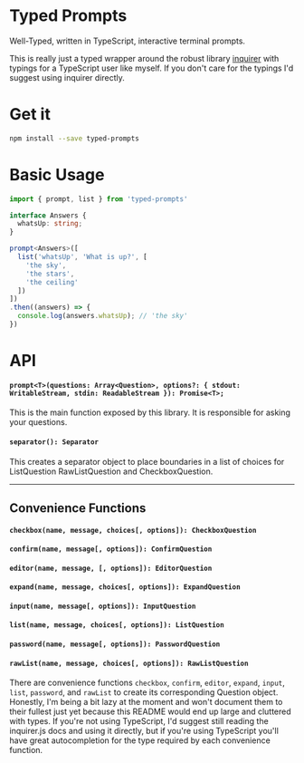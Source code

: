 # Typed Prompts

Well-Typed, written in TypeScript, interactive terminal prompts.

This is really just a typed wrapper around the robust library
[inquirer](https://github.com/SBoudrias/Inquirer.js/) with
typings for a TypeScript user like myself. If you don't care for the typings I'd
suggest using inquirer directly.

# Get it

```sh
npm install --save typed-prompts
```

# Basic Usage

```typescript
import { prompt, list } from 'typed-prompts'

interface Answers {
  whatsUp: string;
}

prompt<Answers>([
  list('whatsUp', 'What is up?', [
    'the sky',
    'the stars',
    'the ceiling'
  ])
])
.then((answers) => {
  console.log(answers.whatsUp); // 'the sky'
})
```

# API

#### `prompt<T>(questions: Array<Question>, options?: { stdout: WritableStream, stdin: ReadableStream }): Promise<T>;`

This is the main function exposed by this library. It is responsible for asking your questions.

#### `separator(): Separator`

This creates a separator object to place boundaries in a list of choices for ListQuestion RawListQuestion and CheckboxQuestion.

---
## Convenience Functions

#### `checkbox(name, message, choices[, options]): CheckboxQuestion`
#### `confirm(name, message[, options]): ConfirmQuestion`
#### `editor(name, message, [, options]): EditorQuestion`
#### `expand(name, message, choices[, options]): ExpandQuestion`
#### `input(name, message[, options]): InputQuestion`
#### `list(name, message, choices[, options]): ListQuestion`
#### `password(name, message[, options]): PasswordQuestion`
#### `rawList(name, message, choices[, options]): RawListQuestion`

There are convenience functions `checkbox`, `confirm`, `editor`, `expand`, `input`,
`list`, `password`, and `rawList` to create its corresponding Question object.
Honestly, I'm being a bit lazy at the moment and won't document them to their fullest
just yet because this README would end up large and cluttered with types.
If you're not using TypeScript, I'd suggest still reading the inquirer.js docs and
using it directly, but if you're using TypeScript you'll have great autocompletion
for the type required by each convenience function.
